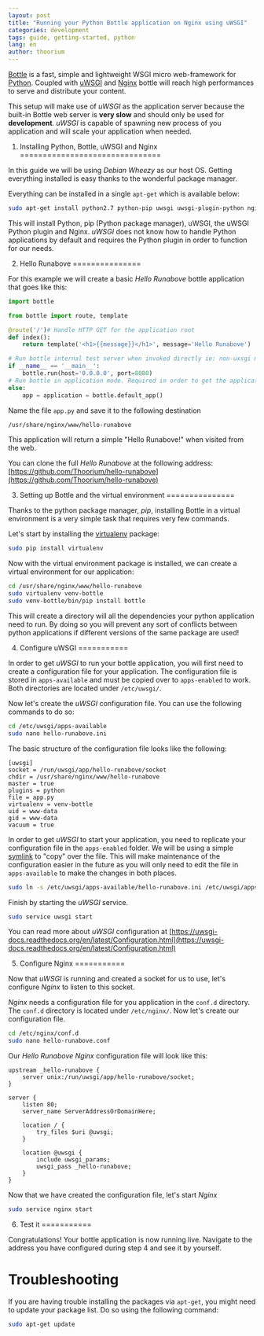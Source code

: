 ```yaml
---
layout: post
title: "Running your Python Bottle application on Nginx using uWSGI"
categories: development
tags: guide, getting-started, python
lang: en
author: thoorium
---
```


[Bottle](http://bottlepy.org/) is a fast, simple and lightweight WSGI micro web-framework for [Python](https://www.python.org/). Coupled with [uWSGI](https://uwsgi-docs.readthedocs.org/en/latest/) and [Nginx](http://nginx.org/) bottle will reach high performances to serve and distribute your content.

This setup will make use of _uWSGI_ as the application server because the built-in Bottle web server is __very slow__ and should only be used for __development__. _uWSGI_ is capable of spawning new process of you application and will scale your application when needed.

1. Installing Python, Bottle, uWSGI and Nginx
===============================

In this guide we will be using _Debian Wheezy_ as our host OS. Getting everything installed is easy thanks to the wonderful package manager.

Everything can be installed in a single ``apt-get`` which is available below:

```bash
sudo apt-get install python2.7 python-pip uwsgi uwsgi-plugin-python nginx
```

This will install Python, pip (Python package manager), uWSGI, the uWSGI Python plugin and Nginx. _uWSGI_ does not know how to handle Python applications by default and requires the Python plugin in order to function for our needs.

2. Hello Runabove
===============

For this example we will create a basic _Hello Runabove_ bottle application that goes like this:

```python
import bottle

from bottle import route, template

@route('/')# Handle HTTP GET for the application root
def index():
    return template('<h1>{{message}}</h1>', message='Hello Runabove')

# Run bottle internal test server when invoked directly ie: non-uxsgi mode
if __name__ == '__main__':
    bottle.run(host='0.0.0.0', port=8080)
# Run bottle in application mode. Required in order to get the application working with uWSGI!
else:
    app = application = bottle.default_app()
```

Name the file ``app.py`` and save it to the following destination

```bash
/usr/share/nginx/www/hello-runabove
```

This application will return a simple "Hello Runabove!" when visited from the web.

You can clone the full _Hello Runabove_ at the following address: [https://github.com/Thoorium/hello-runabove](https://github.com/Thoorium/hello-runabove)

3. Setting up Bottle and the virtual environment
===============

Thanks to the python package manager, _pip_, installing Bottle in a virtual environment is a very simple task that requires very few commands.

Let's start by installing the [virtualenv]() package:

```bash
sudo pip install virtualenv
```

Now with the virtual environment package is installed, we can create a virtual environment for our application:

```bash
cd /usr/share/nginx/www/hello-runabove
sudo virtualenv venv-bottle
sudo venv-bottle/bin/pip install bottle
```

This will create a directory will all the dependencies your python application need to run. By doing so you will prevent any sort of conflicts between python applications if different versions of the same package are used!

4. Configure uWSGI
===========

In order to get _uWSGI_ to run your bottle application, you will first need to create a configuration file for your application. The configuration file is stored in ``apps-available`` and must be copied over to ``apps-enabled`` to work. Both directories are located under ``/etc/uwsgi/``.

Now let's create the _uWSGI_ configuration file. You can use the following commands to do so:

```bash
cd /etc/uwsgi/apps-available
sudo nano hello-runabove.ini
```

The basic structure of the configuration file looks like the following:

```
[uwsgi]
socket = /run/uwsgi/app/hello-runabove/socket
chdir = /usr/share/nginx/www/hello-runabove
master = true
plugins = python
file = app.py
virtualenv = venv-bottle
uid = www-data
gid = www-data
vacuum = true
```

In order to get _uWSGI_ to start your application, you need to replicate your configuration file in the ``apps-enabled`` folder. We will be using a simple [symlink](http://en.wikipedia.org/wiki/Symbolic_link) to "copy" over the file. This will make maintenance of the configuration easier in the future as you will only need to edit the file in ``apps-available`` to make the changes in both places.

```bash
sudo ln -s /etc/uwsgi/apps-available/hello-runabove.ini /etc/uwsgi/apps-enabled/hello-runabove.ini
```

Finish by starting the _uWSGI_ service.

```bash
sudo service uwsgi start
```

You can read more about _uWSGI_ configuration at [https://uwsgi-docs.readthedocs.org/en/latest/Configuration.html](https://uwsgi-docs.readthedocs.org/en/latest/Configuration.html)

5. Configure Nginx
===========

Now that _uWSGI_ is running and created a socket for us to use, let's configure _Nginx_ to listen to this socket.

_Nginx_ needs a configuration file for you application in the ``conf.d`` directory. The ``conf.d`` directory is located under ``/etc/nginx/``. Now let's create our configuration file.

```bash
cd /etc/nginx/conf.d
sudo nano hello-runabove.conf
```

Our _Hello Runabove_ _Nginx_ configuration file will look like this:

```
upstream _hello-runabove {
    server unix:/run/uwsgi/app/hello-runabove/socket;
}

server {
    listen 80;
    server_name ServerAddressOrDomainHere;

    location / {
        try_files $uri @uwsgi;
    }

    location @uwsgi {
        include uwsgi_params;
        uwsgi_pass _hello-runabove;
    }
}
```

Now that we have created the configuration file, let's start _Nginx_

```bash
sudo service nginx start
```

6. Test it
===========

Congratulations! Your bottle application is now running live. Navigate to the address you have configured during step 4 and see it by yourself.

Troubleshooting
===========

If you are having trouble installing the packages via ``apt-get``, you might need to update your package list. Do so using the following command:

```bash
sudo apt-get update
```

